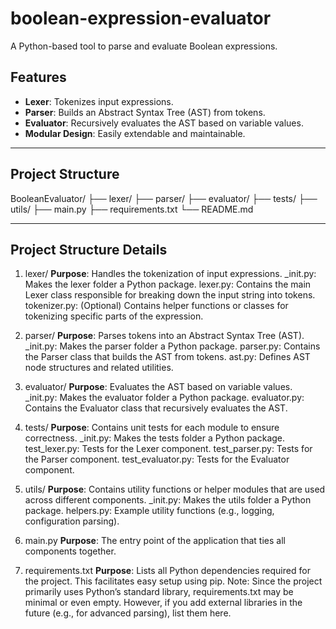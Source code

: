 # boolean-expression-evaluator

A Python-based tool to parse and evaluate Boolean expressions.

## Features

- **Lexer**: Tokenizes input expressions.
- **Parser**: Builds an Abstract Syntax Tree (AST) from tokens.
- **Evaluator**: Recursively evaluates the AST based on variable values.
- **Modular Design**: Easily extendable and maintainable.

---------------------------------

## Project Structure

BooleanEvaluator/ 
├── lexer/ 
├── parser/ 
├── evaluator/ 
├── tests/ 
├── utils/ 
├── main.py 
├── requirements.txt 
└── README.md

---------------------------------

## Project Structure Details

1. lexer/
**Purpose**: Handles the tokenization of input expressions.
_init.py: Makes the lexer folder a Python package.
lexer.py: Contains the main Lexer class responsible for breaking down the input string into tokens.
tokenizer.py: (Optional) Contains helper functions or classes for tokenizing specific parts of the expression.

2. parser/
**Purpose**: Parses tokens into an Abstract Syntax Tree (AST).
_init.py: Makes the parser folder a Python package.
parser.py: Contains the Parser class that builds the AST from tokens.
ast.py: Defines AST node structures and related utilities.

3. evaluator/
**Purpose**: Evaluates the AST based on variable values.
_init.py: Makes the evaluator folder a Python package.
evaluator.py: Contains the Evaluator class that recursively evaluates the AST.

4. tests/
**Purpose**: Contains unit tests for each module to ensure correctness.
_init.py: Makes the tests folder a Python package.
test_lexer.py: Tests for the Lexer component.
test_parser.py: Tests for the Parser component.
test_evaluator.py: Tests for the Evaluator component.

5. utils/
**Purpose**: Contains utility functions or helper modules that are used across different components.
_init.py: Makes the utils folder a Python package.
helpers.py: Example utility functions (e.g., logging, configuration parsing).

6. main.py
**Purpose**: The entry point of the application that ties all components together.

7. requirements.txt
**Purpose**: Lists all Python dependencies required for the project. This facilitates easy setup using pip.
Note: Since the project primarily uses Python’s standard library, requirements.txt may be minimal or even empty. However, if you add external libraries in the future (e.g., for advanced parsing), list them here.

